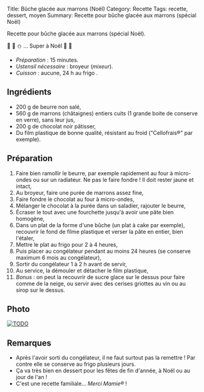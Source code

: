 Title: Bûche glacée aux marrons (Noël)
Category: Recette
Tags: recette, dessert, moyen
Summary: Recette pour bûche glacée aux marrons (spécial Noël)

Recette pour bûche glacée aux marrons (spécial Noël).

:chestnut: :chocolate_bar: :snowman: ... Super à Noël :christmas_tree: :santa:

- *Préparation* : 15 minutes.
- *Ustensil nécessaire* : broyeur (*mixeur*).
- *Cuisson* : aucune, 24 h au frigo  <i class="fa fa-thermometer-empty" aria-hidden="true"></i>.

## Ingrédients
- 200 g de beurre non salé,
- 560 g de marrons (châtaignes) entiers cuits (1 grande boite de conserve en verre), sans leur jus,
- 200 g de chocolat noir pâtisser,
- Du film plastique de bonne qualité, résistant au froid ("Cellofrais®" par exemple).

## Préparation
1. Faire bien ramollir le beurre, par exemple rapidement au four à micro-ondes ou sur un radiateur. Ne pas le faire fondre ! Il doit rester jaune et intact,
2. Au broyeur, faire une purée de marrons assez fine,
3. Faire fondre le chocolat au four à micro-ondes,
4. Mélanger le chocolat à la purée dans un saladier, rajouter le beurre,
5. Écraser le tout avec une fourchette jusqu'à avoir une pâte bien homogène,
6. Dans un plat de la forme d'une bûche (un plat à cake par exemple), recouvrir le fond de filme plastique et verser la pâte en entier, bien l'étaler,
7. Mettre le plat au frigo pour 2 à 4 heures,
8. Puis placer au congélateur pendant au moins 24 heures (se conserve maximum 6 mois au congélateur),
9. Sortir du congélateur 1 à 2 h avant de servir,
10. Au service, la démouler et détacher le film plastique,
11. *Bonus* : on peut la recouvrir de sucre glace sur le dessus pour faire comme de la neige, ou servir avec des cerises griottes au vin ou au sirop sur le dessus.

## Photo
[![TODO]({filename}images/blank.png)](#)

## Remarques
- Après l'avoir sorti du congélateur, il ne faut surtout pas la remettre ! Par contre elle se conserve au frigo plusieurs jours.
- Ça va très bien en dessert pour les fêtes de fin d'année, à Noël ou au jour de l'an !
- C'est une recette familiale... *Merci Mamie®* !
